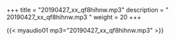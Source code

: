 +++
title = "20190427_xx_qf8hihnw.mp3"
description = " 20190427_xx_qf8hihnw.mp3 "
weight = 20
+++

{{< myaudio01 mp3="20190427_xx_qf8hihnw.mp3" >}}

